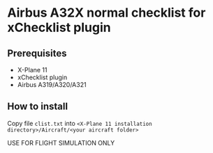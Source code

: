 # Airbus A32X normal checklist for xChecklist plugin

## Prerequisites

- X-Plane 11
- xChecklist plugin
- Airbus A319/A320/A321

## How to install

Copy file `clist.txt` into `<X-Plane 11 installation directory>/Aircraft/<your aircraft folder>`

USE FOR FLIGHT SIMULATION ONLY
